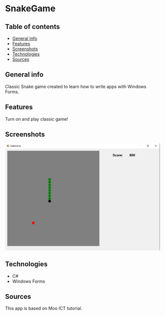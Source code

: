 # SnakeGame
## Table of contents
* [General info](#General-info)
* [Features](#features)
* [Screenshots](#Screenshots)
* [Technologies](#Technologies)
* [Sources](#Sources)
## General info
Classic Snake game created to learn how to write apps with Windows Forms.
## Features
Turn on and play classic game!
## Screenshots
![screenshot](./Screenshots/Screenshot_snake_game.png)
## Technologies
* C#
* Windows Forms
## Sources
This app is based on Moo ICT tutorial.

